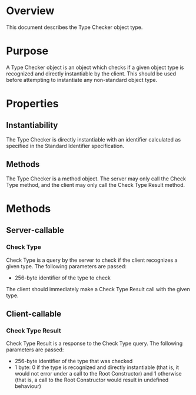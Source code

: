 # Overview
This document describes the Type Checker object type.

# Purpose
A Type Checker object is an object which checks if a given object type is recognized and directly instantiable by the client.  This should be used before attempting to instantiate any non-standard object type.

# Properties
## Instantiability
The Type Checker is directly instantiable with an identifier calculated as specified in the Standard Identifier specification.

## Methods
The Type Checker is a method object.  The server may only call the Check Type method, and the client may only call the Check Type Result method.

# Methods
## Server-callable
### Check Type
Check Type is a query by the server to check if the client recognizes a given type.  The following parameters are passed:
- 256-byte identifier of the type to check

The client should immediately make a Check Type Result call with the given type.

## Client-callable
### Check Type Result
Check Type Result is a response to the Check Type query.  The following parameters are passed:
- 256-byte identifier of the type that was checked
- 1 byte: 0 if the type is recognized and directly instantiable (that is, it would not error under a call to the Root Constructor) and 1 otherwise (that is, a call to the Root Constructor would result in undefined behaviour)